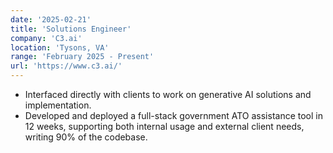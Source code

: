```yaml
---
date: '2025-02-21'
title: 'Solutions Engineer'
company: 'C3.ai'
location: 'Tysons, VA'
range: 'February 2025 - Present'
url: 'https://www.c3.ai/'
---
```


- Interfaced directly with clients to work on generative AI solutions and
  implementation.
- Developed and deployed a full-stack government ATO assistance tool in 12 weeks, supporting both internal usage and external client needs, writing 90% of the codebase.
